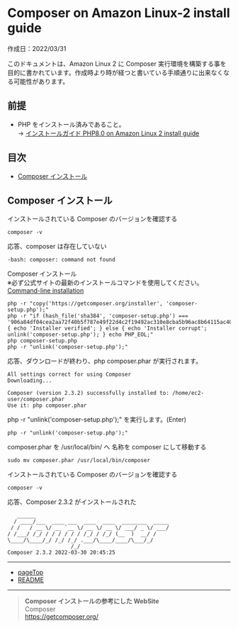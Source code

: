 # <a name="pageTop"></a>Composer on Amazon Linux-2 install guide

作成日：2022/03/31<br>

このドキュメントは、Amazon Linux 2 に Composer 実行環境を構築する事を目的に書かれています。作成時より時が経つと書いている手順通りに出来なくなる可能性があります。

## 前提
+ PHP をインストール済みであること。<br>-> [インストールガイド PHP8.0 on Amazon Linux 2 install guide](PHP-on-Amazon-Linux-2-install-guide.md) 

## 目次
+ [Composer インストール](#install_Composer)

## <a name="install_Composer"></a>Composer インストール

インストールされている Composer のバージョンを確認する
```
composer -v
```

応答、composer は存在していない
```
-bash: composer: command not found
```

Composer インストール<br>
※必ず公式サイトの最新のインストールコマンドを使用してください。<br>
[Command-line installation](https://getcomposer.org/download/)
```
php -r "copy('https://getcomposer.org/installer', 'composer-setup.php');"
php -r "if (hash_file('sha384', 'composer-setup.php') === '906a84df04cea2aa72f40b5f787e49f22d4c2f19492ac310e8cba5b96ac8b64115ac402c8cd292b8a03482574915d1a8') { echo 'Installer verified'; } else { echo 'Installer corrupt'; unlink('composer-setup.php'); } echo PHP_EOL;"
php composer-setup.php
php -r "unlink('composer-setup.php');"
```

応答、ダウンロードが終わり、php composer.phar が実行されます。
```
All settings correct for using Composer
Downloading...

Composer (version 2.3.2) successfully installed to: /home/ec2-user/composer.phar
Use it: php composer.phar
```

php -r "unlink('composer-setup.php');" を実行します。(Enter)
```
php -r "unlink('composer-setup.php');"
```

composer.phar を /usr/local/bin/ へ 名称を composer にして移動する
```
sudo mv composer.phar /usr/local/bin/composer
```

インストールされている Composer のバージョンを確認する
```
composer -v
```

応答、Composer 2.3.2 がインストールされた
```
   ______
  / ____/___  ____ ___  ____  ____  ________  _____
 / /   / __ \/ __ `__ \/ __ \/ __ \/ ___/ _ \/ ___/
/ /___/ /_/ / / / / / / /_/ / /_/ (__  )  __/ /
\____/\____/_/ /_/ /_/ .___/\____/____/\___/_/
                    /_/
Composer 2.3.2 2022-03-30 20:45:25
```

***
+ [pageTop](#pageTop)
+ [README](README.md)
***
> <a name="reference_website_php"></a> **Composer インストールの参考にした WebSite** <br>
Composer<br>
https://getcomposer.org/
